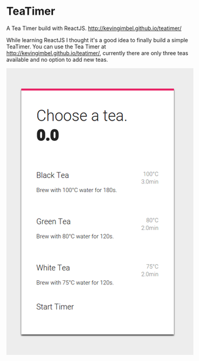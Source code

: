 # TeaTimer
A Tea Timer build with ReactJS. http://kevingimbel.github.io/teatimer/

While learning ReactJS I thought it's a good idea to finally build a simple TeaTimer. You can use the Tea Timer at http://kevingimbel.github.io/teatimer/, currently there are only three teas available and no option to add new teas.

!["Tea Timer v0.0.1 usage"](https://raw.githubusercontent.com/kevingimbel/teatimer/master/tea.gif)
